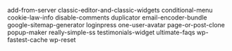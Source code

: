 add-from-server
classic-editor-and-classic-widgets
conditional-menu
cookie-law-info
disable-comments
duplicator
email-encoder-bundle
google-sitemap-generator
loginpress
one-user-avatar
page-or-post-clone
popup-maker
really-simple-ss
testimonials-widget
ultimate-faqs
wp-fastest-cache
wp-reset
